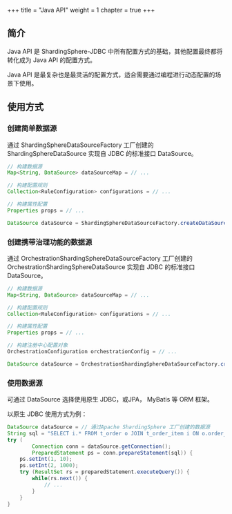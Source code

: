 +++
title = "Java API"
weight = 1
chapter = true
+++

## 简介

Java API 是 ShardingSphere-JDBC 中所有配置方式的基础，其他配置最终都将转化成为 Java API 的配置方式。

Java API 是最复杂也是最灵活的配置方式，适合需要通过编程进行动态配置的场景下使用。

## 使用方式

### 创建简单数据源

通过 ShardingSphereDataSourceFactory 工厂创建的 ShardingSphereDataSource 实现自 JDBC 的标准接口 DataSource。

```java
// 构建数据源
Map<String, DataSource> dataSourceMap = // ...

// 构建配置规则
Collection<RuleConfiguration> configurations = // ...

// 构建属性配置
Properties props = // ...

DataSource dataSource = ShardingSphereDataSourceFactory.createDataSource(dataSourceMap, configurations, props);
```

### 创建携带治理功能的数据源

通过 OrchestrationShardingSphereDataSourceFactory 工厂创建的 OrchestrationShardingSphereDataSource 实现自 JDBC 的标准接口 DataSource。

```java
// 构建数据源
Map<String, DataSource> dataSourceMap = // ...

// 构建配置规则
Collection<RuleConfiguration> configurations = // ...

// 构建属性配置
Properties props = // ...

// 构建注册中心配置对象
OrchestrationConfiguration orchestrationConfig = // ...

DataSource dataSource = OrchestrationShardingSphereDataSourceFactory.createDataSource(dataSourceMap, configurations, props, orchestrationConfig);
```

### 使用数据源

可通过 DataSource 选择使用原生 JDBC，或JPA， MyBatis 等 ORM 框架。

以原生 JDBC 使用方式为例：

```java
DataSource dataSource = // 通过Apache ShardingSphere 工厂创建的数据源
String sql = "SELECT i.* FROM t_order o JOIN t_order_item i ON o.order_id=i.order_id WHERE o.user_id=? AND o.order_id=?";
try (
        Connection conn = dataSource.getConnection();
        PreparedStatement ps = conn.prepareStatement(sql)) {
    ps.setInt(1, 10);
    ps.setInt(2, 1000);
    try (ResultSet rs = preparedStatement.executeQuery()) {
        while(rs.next()) {
            // ...
        }
    }
}
```
